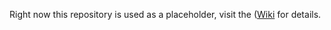 Right now this repository is used as a placeholder, visit the ([Wiki](https://github.com/opencivicdata/opencivicdata/wiki) for details.

